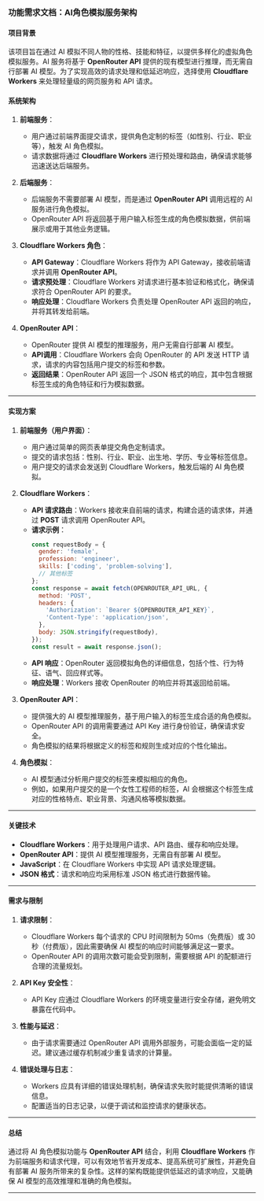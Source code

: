 ### **功能需求文档：AI角色模拟服务架构**

#### **项目背景**
该项目旨在通过 AI 模拟不同人物的性格、技能和特征，以提供多样化的虚拟角色模拟服务。AI 服务将基于 **OpenRouter API** 提供的现有模型进行推理，而无需自行部署 AI 模型。为了实现高效的请求处理和低延迟响应，选择使用 **Cloudflare Workers** 来处理轻量级的网页服务和 API 请求。

#### **系统架构**

1. **前端服务**：
   - 用户通过前端界面提交请求，提供角色定制的标签（如性别、行业、职业等），触发 AI 角色模拟。
   - 请求数据将通过 **Cloudflare Workers** 进行预处理和路由，确保请求能够迅速送达后端服务。

2. **后端服务**：
   - 后端服务不需要部署 AI 模型，而是通过 **OpenRouter API** 调用远程的 AI 服务进行角色模拟。
   - OpenRouter API 将返回基于用户输入标签生成的角色模拟数据，供前端展示或用于其他业务逻辑。

3. **Cloudflare Workers 角色**：
   - **API Gateway**：Cloudflare Workers 将作为 API Gateway，接收前端请求并调用 **OpenRouter API**。
   - **请求预处理**：Cloudflare Workers 对请求进行基本验证和格式化，确保请求符合 OpenRouter API 的要求。
   - **响应处理**：Cloudflare Workers 负责处理 OpenRouter API 返回的响应，并将其转发给前端。

4. **OpenRouter API**：
   - OpenRouter 提供 AI 模型的推理服务，用户无需自行部署 AI 模型。
   - **API调用**：Cloudflare Workers 会向 OpenRouter 的 API 发送 HTTP 请求，请求的内容包括用户提交的标签和参数。
   - **返回结果**：OpenRouter API 返回一个 JSON 格式的响应，其中包含根据标签生成的角色特征和行为模拟数据。

---

#### **实现方案**

1. **前端服务（用户界面）**：
   - 用户通过简单的网页表单提交角色定制请求。
   - 提交的请求包括：性别、行业、职业、出生地、学历、专业等标签信息。
   - 用户提交的请求会发送到 Cloudflare Workers，触发后端的 AI 角色模拟。

2. **Cloudflare Workers**：
   - **API 请求路由**：Workers 接收来自前端的请求，构建合适的请求体，并通过 **POST** 请求调用 OpenRouter API。
   - **请求示例**：
     ```javascript
     const requestBody = {
       gender: 'female',
       profession: 'engineer',
       skills: ['coding', 'problem-solving'],
       // 其他标签
     };
     const response = await fetch(OPENROUTER_API_URL, {
       method: 'POST',
       headers: {
         'Authorization': `Bearer ${OPENROUTER_API_KEY}`,
         'Content-Type': 'application/json',
       },
       body: JSON.stringify(requestBody),
     });
     const result = await response.json();
     ```
   - **API 响应**：OpenRouter 返回模拟角色的详细信息，包括个性、行为特征、语气、回应样式等。
   - **响应处理**：Workers 接收 OpenRouter 的响应并将其返回给前端。

3. **OpenRouter API**：
   - 提供强大的 AI 模型推理服务，基于用户输入的标签生成合适的角色模拟。
   - OpenRouter API 的调用需要通过 API Key 进行身份验证，确保请求安全。
   - 角色模拟的结果将根据定义的标签和规则生成对应的个性化输出。

4. **角色模拟**：
   - AI 模型通过分析用户提交的标签来模拟相应的角色。
   - 例如，如果用户提交的是一个女性工程师的标签，AI 会根据这个标签生成对应的性格特点、职业背景、沟通风格等模拟数据。

---

#### **关键技术**

- **Cloudflare Workers**：用于处理用户请求、API 路由、缓存和响应处理。
- **OpenRouter API**：提供 AI 模型推理服务，无需自有部署 AI 模型。
- **JavaScript**：在 Cloudflare Workers 中实现 API 请求处理逻辑。
- **JSON 格式**：请求和响应均采用标准 JSON 格式进行数据传输。

---

#### **需求与限制**

1. **请求限制**：
   - Cloudflare Workers 每个请求的 CPU 时间限制为 50ms（免费版）或 30秒（付费版），因此需要确保 AI 模型的响应时间能够满足这一要求。
   - OpenRouter API 的调用次数可能会受到限制，需要根据 API 的配额进行合理的流量规划。

2. **API Key 安全性**：
   - API Key 应通过 Cloudflare Workers 的环境变量进行安全存储，避免明文暴露在代码中。

3. **性能与延迟**：
   - 由于请求需要通过 OpenRouter API 调用外部服务，可能会面临一定的延迟。建议通过缓存机制减少重复请求的计算量。

4. **错误处理与日志**：
   - Workers 应具有详细的错误处理机制，确保请求失败时能提供清晰的错误信息。
   - 配置适当的日志记录，以便于调试和监控请求的健康状态。

---

#### **总结**
通过将 AI 角色模拟功能与 **OpenRouter API** 结合，利用 **Cloudflare Workers** 作为前端服务和请求代理，可以有效地节省开发成本、提高系统可扩展性，并避免自有部署 AI 服务所带来的复杂性。这样的架构既能提供低延迟的请求响应，又能确保 AI 模型的高效推理和准确的角色模拟。

---